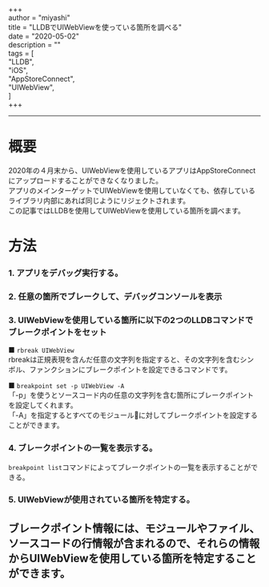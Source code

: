 +++  
author = "miyashi"  
title = "LLDBでUIWebViewを使っている箇所を調べる"  
date = "2020-05-02"  
description = ""  
tags = [  
    "LLDB",  
    "iOS",    
    "AppStoreConnect",    
    "UIWebView",    
]  
+++  

------------  
# 概要
2020年の４月末から、UIWebViewを使用しているアプリはAppStoreConnectにアップロードすることができなくなりました。  
アプリのメインターゲットでUIWebViewを使用していなくても、依存しているライブラリ内部にあれば同じようにリジェクトされます。  
この記事ではLLDBを使用してUIWebViewを使用している箇所を調べます。  

# 方法
### 1. アプリをデバッグ実行する。
### 2. 任意の箇所でブレークして、デバッグコンソールを表示
### 3. UIWebViewを使用している箇所に以下の2つのLLDBコマンドでブレークポイントをセット
■ `rbreak UIWebView`  
rbreakは正規表現を含んだ任意の文字列を指定すると、その文字列を含むシンボル、ファンクションにブレークポイントを設定できるコマンドです。  


■ `breakpoint set -p UIWebView -A `  
「-p」を使うとソースコード内の任意の文字列を含む箇所にブレークポイントを設定してくれます。  
「-A」を指定するとすべてのモジュールに対してブレークポイントを設定することができます。  

### 4. ブレークポイントの一覧を表示する。
`breakpoint list`コマンドによってブレークポイントの一覧を表示することができる。

### 5. UIWebViewが使用されている箇所を特定する。  
ブレークポイント情報には、モジュールやファイル、ソースコードの行情報が含まれるので、それらの情報からUIWebViewを使用している箇所を特定することができます。
------------

